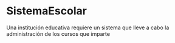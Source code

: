 # SistemaEscolar
Una institución educativa requiere un sistema que lleve a cabo la administración de los cursos que imparte
